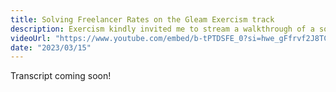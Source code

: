 ```yaml
---
title: Solving Freelancer Rates on the Gleam Exercism track
description: Exercism kindly invited me to stream a walkthrough of a solution to an exercise I wrote for the Gleam language track as part of Functional February!
videoUrl: "https://www.youtube.com/embed/b-tPTDSFE_0?si=hwe_gFfrvf2J8TCY"
date: "2023/03/15"
---
```


Transcript coming soon!
